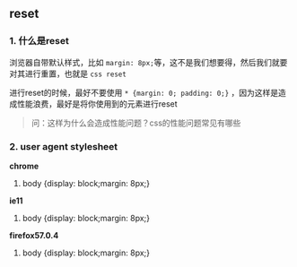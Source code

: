 ## reset

### 1. 什么是reset

浏览器自带默认样式，比如 `margin: 8px;`等，这不是我们想要得，然后我们就要对其进行重置，也就是 `css reset`

进行reset的时候，最好不要使用 `* {margin: 0; padding: 0;}` ，因为这样是造成性能浪费，最好是将你使用到的元素进行reset

> 问：这样为什么会造成性能问题？css的性能问题常见有哪些

### 2. user agent stylesheet

**chrome**

1. body {display: block;margin: 8px;}

**ie11**

1. body {display: block;margin: 8px;}

**firefox57.0.4**

1. body {display: block;margin: 8px;}
